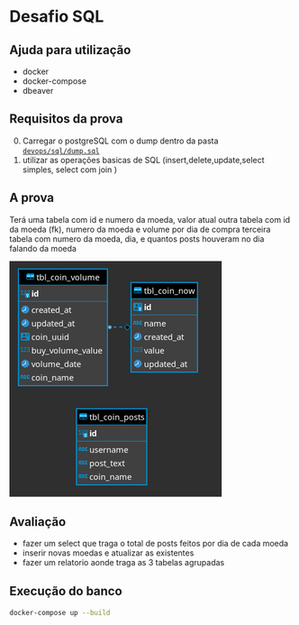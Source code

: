 # Desafio SQL

## Ajuda para utilização

- docker
- docker-compose
- dbeaver

## Requisitos da prova

0. Carregar o postgreSQL com o dump dentro da pasta [`devops/sql/dump.sql`](./devops/sql/dump.sql)
1. utilizar as operações basicas de SQL (insert,delete,update,select simples, select com join )

## A prova

Terá uma tabela com id e numero da moeda, valor atual
outra tabela com id da moeda (fk), numero da moeda e volume por dia de compra
terceira tabela com numero da moeda, dia, e quantos posts houveram no dia falando da moeda

![imagem](./devops/table.png)

## Avaliação

- fazer um select que traga o total de posts feitos por dia de cada moeda
- inserir novas moedas e atualizar as existentes
- fazer um relatorio aonde traga as 3 tabelas agrupadas

## Execução do banco

```bash
docker-compose up --build
```
